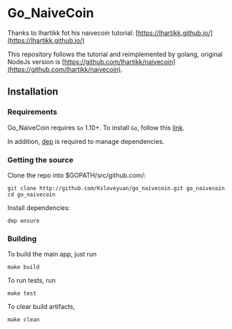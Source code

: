 # Go_NaiveCoin
Thanks to lhartikk fot his naivecoin tutorial: [https://lhartikk.github.io/](https://lhartikk.github.io/)

This repository follows the tutorial and reimplemented by golang, original NodeJs version is [https://github.com/lhartikk/naivecoin](https://github.com/lhartikk/naivecoin).

## Installation

### Requirements

Go_NaiveCoin requires `Go` 1.10+. To install `Go`, follow this [link](https://golang.org/doc/install). 

In addition, [dep](https://github.com/golang/dep) is required to manage dependencies. 

### Getting the source

Clone the repo into $GOPATH/src/github.com/:

```
git clone http://github.com/Ksloveyuan/go_naivecoin.git go_naivecoin 
cd go_naivecoin
```

Install dependencies:

```
dep ensure
```

### Building

To build the main app, just run

```
make build
```

To run tests, run

```
make test
```

To clear build artifacts,
```
make clean
```